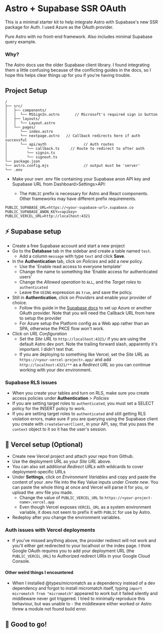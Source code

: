 # Astro + Supabase SSR OAuth

This is a minimal starter kit to help integrate Astro with Supabase's new SSR package for Auth. I used Azure as the OAuth provider.

Pure Astro with no front-end framework. Also includes minimal Supabase query example.

### Why?

The Astro docs use the older Supabase client library. I found integrating them a little confusing because of the conflicting guides in the docs, so I hope this helps clear things up for you if you're having trouble.

## Project Setup

```text
/
├── src/
│   ├── components/
│   │  └── MSSignIn.astro	 	// Microsoft's required sign in button
│   ├── layouts/
│   │  └── Layout.astro
│   └── pages/
│      └── index.astro
│ 	   └── nextpage.astro  	// Callback redirects here if auth successful
│      └── api/auth 				// Auth routes
│ 		  └── callback.ts 	  // Route to redirect to after auth
│ 		  └── signin.ts
│ 		  └── signout.ts
└── package.json
└── astro.config.mjs 				// output must be 'server'
└── .env
```

-   Make your own .env file containing your Supabase anon API key and Supabase URL from Dashboard>Settings>API:

    -   The `PUBLIC` prefix is necessary for Astro and React components. Other frameworks may have different prefix requirements.

```
PUBLIC_SUPABASE_URL=https://<your-supabase-url>.supabase.co
PUBLIC_SUPABASE_ANON_KEY=<apikey>
PUBLIC_VERCEL_URL=http://localhost:4321
```

## ⚡ Supabase setup

-   Create a free Supabase account and start a new project
-   Go to the **Database** tab in the sidebar and create a table named `test`.
    -   Add a column `message` with type `text` and click **Save**.
-   In the **Authentication** tab, click on _Policies_ and add a new policy.
    -   Use the 'Enable read access to everyone template'
    -   Change the name to something like 'Enable access for authenticated users'
    -   Change the _Allowed operation_ to `ALL`, and the _Target roles_ to `authenticated`
    -   Leave the `USING` expression as `true`, and save the policy.
-   Still in **Authentication**, click on _Providers_ and enable your provider of choice.
    -   Follow this guide in the [Supabase docs](https://supabase.com/docs/guides/auth/social-login) to set up Azure or another OAuth provider. Note that you will need the Callback URL from here to setup the provider
    -   For Azure setup the Platform config as a Web app rather than an SPA, otherwise the PKCE flow won't work.
-   Click on _URL Configuration_
    -   Set the _Site URL_ to `http://localhost:4321/` if you are using the default Astro dev port. Note the trailing forward slash, apparently it's important. I didn't test that.
    -   If you are deploying to something like Vercel, set the _Site URL_ as `https://<your-vercel-project>.app/` and add `http://localhost:4321/**` as a _Redirect URL_ so you can continue working with your dev environment.
 
### Supabase RLS issues

- When you create your tables and turn on RLS, make sure you create access policies under **Authentication** > _Policies_
- If you are setting target roles to `authenticated`, you must set a SELECT policy for the INSERT policy to work.
- If you are setting target roles to `authenticated` and still getting RLS violation errors, make sure if you are querying using the Supabase client you create with `createServerClient`, in your API, say, that you pass the `context` object to it so it has the user's session. 
 
## 🔺 Vercel setup (Optional)

-   Create new Vercel project and attach your repo from Github.
-   Use the deployment URL as your _Site URL_ above.
-   You can also set additional _Redirect URLs_ with wildcards to cover deployment-specific URLs
-   Under **Settings**, click on _Environment Variables_ and copy and paste the content of your .env file into the Key Value inputs under _Create new_. You can paste the whole thing at once and Vercel will parse it for you, or upload the .env file you made.
    -   Change the value of `PUBLIC_VERCEL_URL` to `https://<your-project-name>.vercel.app`
    -   Even though Vercel exposes `VERCEL_URL` as a system environment variable, it does not seem to prefix it with `PUBLIC` for use by Astro.
-   Redeploy after you change the environment variables.

### Auth issues with Vercel deployments

-   If you've missed anything above, the provider redirect will not work and you'll either get redirected to your localhost or the index page. I think Google OAuth requires you to add your deployment URL (the `PUBLIC_VERCEL_URL`) to Authorized redirect URIs in your Google Cloud Console.

#### Other weird things I encountered
- When I installed @types/micromatch as a dependency instead of a dev dependency and forgot to install micromatch itself, typing `import micromatch from "micromatch"` appeared to work but it failed silently and middleware never got triggered. I tried to minimally reproduce this behaviour, but was unable to - the middleware either worked or Astro threw a module not found build error.

## 🚀 Good to go!
